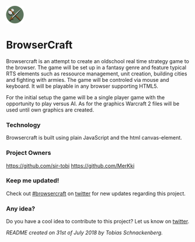 ![Browsercraft logo](/assets/gui/favicon.png)

# BrowserCraft
Browsercraft is an attempt to create an oldschool real time strategy game to the browser. The game will be set up in a fantasy genre and feature typical RTS elements such as ressource management, unit creation, building cities and fighting with armies. The game will be controled via mouse and keyboard. It will be playable in any browser supporting HTML5.

For the initial setup the game will be a single player game with the opportunity to play versus AI. As for the graphics Warcraft 2 files will be used until own graphics are created.

### Technology
Browsercraft is built using plain JavaScript and the html canvas-element.

### Project Owners
https://github.com/sir-tobi
https://github.com/MerKki

### Keep me updated!
Check out [#browsercraft](https://twitter.com/search?src=typd&q=%23browsercraft) on [twitter](https://twitter.com/sir_tobi_) for new updates regarding this project.

### Any idea?
Do you have a cool idea to contribute to this project? Let us know on [twitter](https://twitter.com/sir_tobi_).

_README created on 31st of July 2018 by Tobias Schnackenberg._